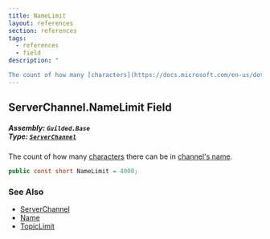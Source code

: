 ```yaml
---
title: NameLimit
layout: references
section: references
tags:
  - references
  - field
description: "

The count of how many [characters](https://docs.microsoft.com/en-us/dotnet/api/System.Char 'System.Char') there can be in [channel's name](ServerChannel.Name 'Guilded.Base.Servers.ServerChannel.Name')."
---
```


## ServerChannel.NameLimit Field
##### **Assembly:** `Guilded.Base`<br/>**Type:** [`ServerChannel`](ServerChannel 'Guilded.Base.Servers.ServerChannel')

The count of how many [characters](https://docs.microsoft.com/en-us/dotnet/api/System.Char 'System.Char') there can be in [channel's name](ServerChannel.Name 'Guilded.Base.Servers.ServerChannel.Name').

```csharp
public const short NameLimit = 4000;
```

### See Also
- [ServerChannel](ServerChannel 'Guilded.Base.Servers.ServerChannel')
- [Name](ServerChannel.Name 'Guilded.Base.Servers.ServerChannel.Name')
- [TopicLimit](ServerChannel.TopicLimit 'Guilded.Base.Servers.ServerChannel.TopicLimit')